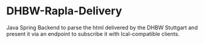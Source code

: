 # DHBW-Rapla-Delivery

Java Spring Backend to parse the html delivered by the DHBW Stuttgart and present it via an endpoint to subscribe it with Ical-compatible clients.
